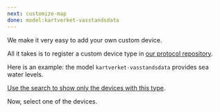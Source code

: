 ```yaml
---
next: customize-map
done: model:kartverket-vasstandsdata
---
```


We make it very easy to add your own custom device.

All it takes is to register a custom device type in
[our protocol repository](https://github.com/hello-nrfcloud/proto-map/tree/saga/models).

Here is an example: the model `kartverket-vasstandsdata` provides sea water
levels.

[Use the search to show only the devices with this type](#search!s:model:kartverket-vasstandsdata).

Now, select one of the devices.
